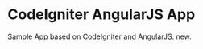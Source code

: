 CodeIgniter AngularJS App
=========================

Sample App based on CodeIgniter and AngularJS.
new.
